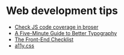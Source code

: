 # Web development tips

- [Check JS code coverage in broser](https://dev.to/saigowthamr/how-to-check-code-coverage-in-chrome-1d89)
- [A Five-Minute Guide to Better Typography](http://pierrickcalvez.com/journal/a-five-minutes-guide-to-better-typography)
- [The Front-End Checklist](https://frontendchecklist.io/)
- [a11y.css](https://ffoodd.github.io/a11y.css/index.html)
